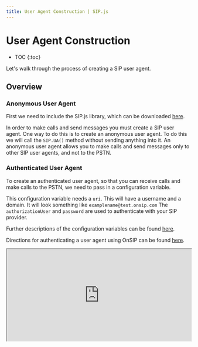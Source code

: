 ```yaml
---
title: User Agent Construction | SIP.js
---
```


# User Agent Construction

* TOC
{:toc}

Let's walk through the process of creating a SIP user agent.

## Overview

### Anonymous User Agent

First we need to include the SIP.js library, which can be downloaded [here](/download/).  

In order to make calls and send messages you must create a SIP user agent.  One way to do this is to create an anonymous user agent.  To do this we will call the `SIP.UA()` method without sending anything into it.  An anonymous user agent allows you to make calls and send messages only to other SIP user agents, and not to the PSTN. 



### Authenticated User Agent

To create an authenticated user agent, so that you can receive calls and make calls to the PSTN, we need to pass in a configuration variable.  

This configuration variable needs a `uri`.  This will have a username and a domain.  It will look something like `examplename@test.onsip.com` The `authorizationUser` and `password` are used to authenticate with your SIP provider.  

Further descriptions of the configuration variables can be found [here](/api/devel/ua_configuration_parameters/).

Directions for authenticating a user agent using OnSIP can be found [here](http://developer.onsip.com/guides/useragentauthentication/).

<iframe
  style="width: 100%; height: 250px"
  src="http://jsfiddle.net/V6WMY/3/embedded/js,result/">
</iframe>
